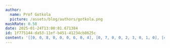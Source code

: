 ```yaml
---
author:
  name: Prof Gotkola
  picture: /assets/blog/authors/gotkola.png
maskRate: 0.58
date: 2025-01-24T13:00:01.671384
id: 1f775144-da53-11ef-b451-41234cb8625c
content: '[[0, 0, 8, 0, 0, 0, 6, 0, 4], [0, 7, 0, 0, 2, 3, 0, 1, 0], [4, 0, 9, 0, 5, 0, 0, 3, 0], [7, 5, 3, 0, 0, 1, 0, 0, 0], [1, 8, 0, 7, 6, 0, 0, 9, 5], [0, 0, 6, 8, 0, 0, 4, 7, 0], [9, 0, 0, 2, 0, 0, 0, 8, 0], [0, 4, 0, 3, 0, 7, 0, 6, 0], [0, 0, 0, 5, 9, 0, 0, 4, 0]]'
---
```

